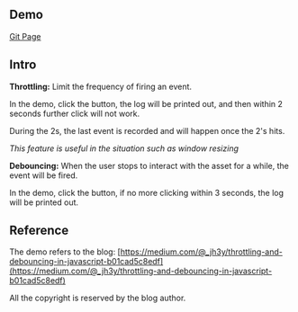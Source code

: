 ##	Demo

[Git Page](https://github.com/MickeyMiao7/throttling-debouncing-demo.git)



## Intro

**Throttling:**  Limit the frequency of firing an event. 

In the demo, click the button, the log will be printed out, and then within 2 seconds further click will not work. 

During the 2s, the last event is recorded and will happen once the 2's hits. 

*This feature is useful in the situation such as window resizing*



**Debouncing:** When the user stops to interact with the asset for a while, the event will be fired. 

In the demo, click the button, if no more clicking within 3 seconds, the log will be printed out.



## Reference

The demo refers to the blog: [https://medium.com/@_jh3y/throttling-and-debouncing-in-javascript-b01cad5c8edf](https://medium.com/@_jh3y/throttling-and-debouncing-in-javascript-b01cad5c8edf)

All the copyright is reserved by the blog author.